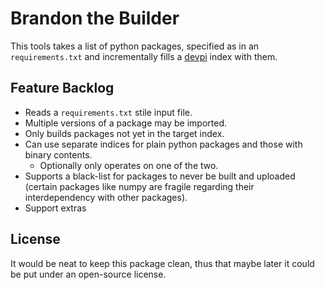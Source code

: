 Brandon the Builder
===================

This tools takes a list of python packages, specified as in an `requirements.txt` and incrementally fills a
[devpi](http://doc.devpi.net/latest/) index with them.

Feature Backlog
---------------

 * Reads a `requirements.txt` stile input file.
 * Multiple versions of a package may be imported.
 * Only builds packages not yet in the target index.
 * Can use separate indices for plain python packages and those with binary contents.
    - Optionally only operates on one of the two.
 * Supports a black-list for packages to never be built and uploaded (certain packages like numpy are fragile regarding
   their interdependency with other packages).
 * Support extras

License
-------

It would be neat to keep this package clean, thus that maybe later it could be put under an open-source license.